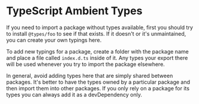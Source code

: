 # TypeScript Ambient Types

If you need to import a package without types available, first you should try
to install `@types/foo` to see if that exists. If it doesn't or it's
unmaintained, you can create your own typings here.

To add new typings for a package, create a folder with the package name and
place a file called `index.d.ts` inside of it. Any types your export there will
be used whenever you try to import the package elsewhere.

In general, avoid adding types here that are simply shared between packages.
It's better to have the types owned by a particular package and then import
them into other packages. If you only rely on a package for its types you can
always add it as a devDependency only.
